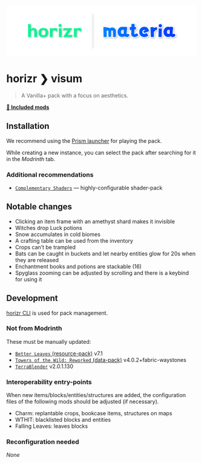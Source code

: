 ![horizr ❯ visum](./banner.png)

# horizr ❯ visum
> A Vanilla+ pack with a focus on aesthetics.

[**📄 Included mods**](./docs/mods.md)

## Installation
We recommend using the [Prism launcher](https://prismlauncher.org/) for playing the pack.

While creating a new instance, you can select the pack after searching for it in the _Modrinth_ tab.

### Additional recommendations
- [`Complementary Shaders`](https://www.curseforge.com/minecraft/customization/complementary-shaders) — highly-configurable shader-pack

## Notable changes
- Clicking an item frame with an amethyst shard makes it invisible
- Witches drop Luck potions
- Snow accumulates in cold biomes
- A crafting table can be used from the inventory
- Crops can’t be trampled
- Bats can be caught in buckets and let nearby entities glow for 20s when they are released
- Enchantment books and potions are stackable (16)
- Spyglass zooming can be adjusted by scrolling and there is a keybind for using it

## Development
[horizr CLI](https://github.com/horizr/cli) is used for pack management.

### Not from Modrinth
These must be manually updated:
- [`Better Leaves` (resource-pack)](https://github.com/TeamMidnightDust/BetterLeavesPack) v7.1
- [`Towers of the Wild: Reworked` (data-pack)](https://www.curseforge.com/minecraft/texture-packs/towers-of-the-wild-reworked-datapack) v4.0.2+fabric-waystones
- [`TerraBlender`](https://www.curseforge.com/minecraft/mc-mods/terrablender-fabric) v2.0.1.130

### Interoperability entry-points
When new items/blocks/entities/structures are added, the configuration files of the following mods should be adjusted (if necessary).

- Charm: replantable crops, bookcase items, structures on maps
- WTHIT: blacklisted blocks and entities
- Falling Leaves: leaves blocks

### Reconfiguration needed
*None*
